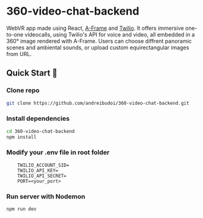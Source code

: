 # 360-video-chat-backend

WebVR app made using React, [A-Frame](https://aframe.io/) and [Twilio](https://www.twilio.com/). It offers immersive one-to-one videocalls, using Twilio's API for voice and video, all embedded in a 360° image rendered with A-Frame. Users can choose diffrent panoramic scenes and ambiental sounds, or upload custom equirectangular images from URL.

## Quick Start 🚀
 
### Clone repo
 
```bash
git clone https://github.com/andreibudoi/360-video-chat-backend.git
```
 
### Install dependencies
 
```bash
cd 360-video-chat-backend
npm install
```
 
### Modify your .env file in root folder
 
```
    TWILIO_ACCOUNT_SID=
    TWILIO_API_KEY=
    TWILIO_API_SECRET=
    PORT=<your_port>
```
 
### Run server with Nodemon
 
```bash
npm run dev
```
